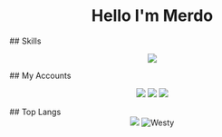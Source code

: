 <h1 align="center"> Hello I'm Merdo</h1>
## Skills
   <p align="center">
  <a href="https://skillicons.dev">
    <img src="https://skillicons.dev/icons?i=js,nodejs,java,html,css,vscode,mongodb,github" />
  </a>
</p>
## My Accounts
<p align="center">
   <a href="https://discord.com/users/714611414689513543" target"blank_"><img src="https://img.shields.io/badge/discord%20-111111.svg?&style=for-the-badge&logo=discord&logoColor=white"></a>
   <a href="https://www.instagram.com/mertbayhn/" target"blank_"><img src="https://img.shields.io/badge/INSTAGRAM%20-111111.svg?&style=for-the-badge&logo=instagram&logoColor=white"></a>
   <a href="https://github.com/merdodev" target"blank_"><img src="https://img.shields.io/badge/GitHub%20-111111.svg?&style=for-the-badge&logo=github&logoColor=white"></a>
</p>
## Top Langs
<div align="center">
<img src="https://github-readme-stats.vercel.app/api/top-langs/?username=westydev&layout=compact&text_color=FF9DD9&title_color=FF9DD9&bg_color=141321"/>
<img src="https://komarev.com/ghpvc/?username=merdodev&label=Ziyaretçi%20Sayısı&color=da004e" alt="Westy" />

</div>
